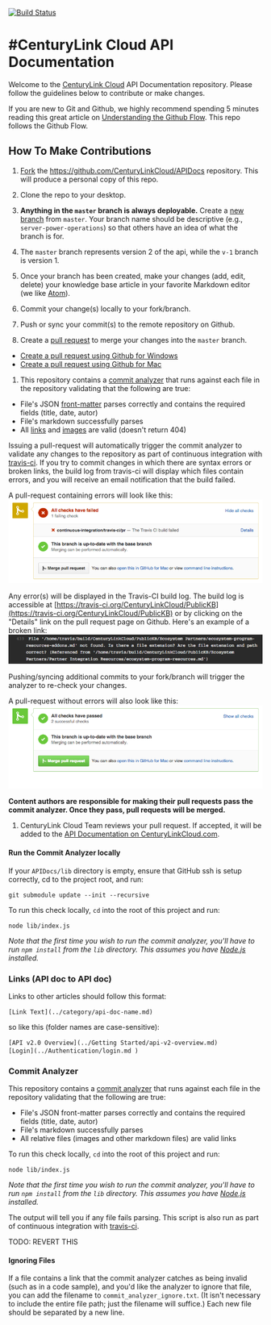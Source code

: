 [![Build Status](https://travis-ci.org/CenturyLinkCloud/APIDocs.svg)](https://travis-ci.org/CenturyLinkCloud/APIDocs)

#CenturyLink Cloud API Documentation
========

Welcome to the [CenturyLink Cloud](http://www.ctl.io) API Documentation repository.  Please follow the guidelines below to contribute or make changes.

If you are new to Git and Github, we highly recommend spending 5 minutes reading this great article on [Understanding the Github Flow](https://guides.github.com/introduction/flow/). This repo follows the Github Flow.

## How To Make Contributions

1. [Fork](https://guides.github.com/activities/forking/) the https://github.com/CenturyLinkCloud/APIDocs repository. This will produce a personal copy of this repo.

1. Clone the repo to your desktop.

1. **Anything in the `master` branch is always deployable.** Create a [new branch](https://github.com/blog/1377-create-and-delete-branches) from `master`. Your branch name should be descriptive (e.g., `server-power-operations`) so that others have an idea of what the branch is for.

1. The `master` branch represents version 2 of the api, while the `v-1` branch is version 1.

1. Once your branch has been created, make your changes (add, edit, delete) your knowledge base article in your favorite Markdown editor (we like [Atom](https://atom.io/)).

1. Commit your change(s) locally to your fork/branch.

1. Push or sync your commit(s) to the remote repository on Github.

1. Create a [pull request](https://help.github.com/articles/creating-a-pull-request) to merge your changes into the `master` branch.
  * [Create a pull request using Github for Windows](https://github.com/blog/1969-create-pull-requests-in-github-for-windows)
  * [Create a pull request using Github for Mac](https://github.com/blog/1946-create-pull-requests-with-github-for-mac)

1. This repository contains a [commit analyzer](https://github.com/CenturyLinkCloud/KB-Commit-Analyzer) that runs against each file in the repository validating that the following are true:

  * File's JSON [front-matter](#front-matter) parses correctly and contains the required fields (title, date, autor)
  * File's markdown successfully parses
  * All [links](#links-kb-article-to-kb-article) and [images](#images) are valid (doesn't return 404)

  Issuing a pull-request will automatically trigger the commit analyzer to validate any changes to the repository as part of continuous integration with [travis-ci](http://travis-ci.org). If you try to commit changes in which there are syntax errors or broken links, the build log from travis-ci will display which files contain errors, and you will receive an email notification that the build failed.

  A pull-request containing errors will look like this:
  ![commit analyzer failure](images/analyzer-failure.png)

  Any error(s) will be displayed in the Travis-CI build log. The build log is accessible at [https://travis-ci.org/CenturyLinkCloud/PublicKB](https://travis-ci.org/CenturyLinkCloud/PublicKB) or by clicking on the "Details" link on the pull request page on Github. Here's an example of a broken link:
  ![build log error](images/analyzer-error-msg.png)

  Pushing/syncing additional commits to your fork/branch will trigger the analyzer to re-check your changes.

  A pull-request without errors will also look like this:
  ![commit analyzer failure](images/analyzer-success.png)

  **Content authors are responsible for making their pull requests pass the commit analyzer. Once they pass, pull requests will be merged.**

1. CenturyLink Cloud Team reviews your pull request. If accepted, it will be added to the [API Documentation on CenturyLinkCloud.com](https://www.ctl.io/api-docs/v2).


#### Run the Commit Analyzer locally

If your `APIDocs/lib` directory is empty, ensure that GitHub ssh is setup correctly, cd to the project root, and run:

```shell
git submodule update --init --recursive
```

To run this check locally, `cd` into the root of this project and run:

```shell
node lib/index.js
```

_Note that the first time you wish to run the commit analyzer, you'll have to run `npm install` from the `lib` directory. This assumes you have [Node.js](http://nodejs.org) installed._

### Links (API doc to API doc)


Links to other articles should follow this format:

```
[Link Text](../category/api-doc-name.md)
```

so like this (folder names are case-sensitive):

```
[API v2.0 Overview](../Getting Started/api-v2-overview.md)
[Login](../Authentication/login.md )
```

### Commit Analyzer

This repository contains a [commit analyzer](https://github.com/CenturyLinkCloud/KB-Commit-Analyzer) that runs against each file in the repository validating that the following are true:

* File's JSON front-matter parses correctly and contains the required fields (title, date, autor)
* File's markdown successfully parses
* All relative files (images and other markdown files) are valid links

To run this check locally, `cd` into the root of this project and run:

```shell
node lib/index.js
```

_Note that the first time you wish to run the commit analyzer, you'll have to run `npm install` from the `lib` directory. This assumes you have [Node.js](http://nodejs.org) installed._

The output will tell you if any file fails parsing. This script is also run as part of continuous integration with [travis-ci](http://travis-ci.org).

TODO: REVERT THIS

#### Ignoring Files

If a file contains a link that the commit analyzer catches as being invalid (such as in a code sample), and you'd like the analyzer to ignore that file, you can add the filename to `commit_analyzer_ignore.txt`. (It isn't necessary to include the entire file path; just the filename will suffice.) Each new file should be separated by a new line.
